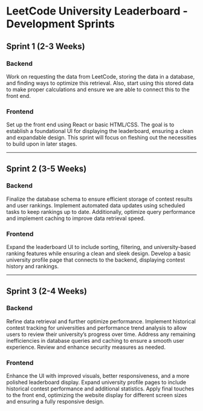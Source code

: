 # LeetCode University Leaderboard - Development Sprints

## **Sprint 1 (2-3 Weeks)**  

### **Backend**  
Work on requesting the data from LeetCode, storing the data in a database, and finding ways to optimize this retrieval. Also, start using this stored data to make proper calculations and ensure we are able to connect this to the front end.  

### **Frontend**  
Set up the front end using React or basic HTML/CSS. The goal is to establish a foundational UI for displaying the leaderboard, ensuring a clean and expandable design. This sprint will focus on fleshing out the necessities to build upon in later stages.  

---

## **Sprint 2 (3-5 Weeks)**  

### **Backend**  
Finalize the database schema to ensure efficient storage of contest results and user rankings. Implement automated data updates using scheduled tasks to keep rankings up to date. Additionally, optimize query performance and implement caching to improve data retrieval speed.  

### **Frontend**  
Expand the leaderboard UI to include sorting, filtering, and university-based ranking features while ensuring a clean and sleek design. Develop a basic university profile page that connects to the backend, displaying contest history and rankings.  

---

## **Sprint 3 (2-4 Weeks)**  

### **Backend**  
Refine data retrieval and further optimize performance. Implement historical contest tracking for universities and performance trend analysis to allow users to review their university’s progress over time. Address any remaining inefficiencies in database queries and caching to ensure a smooth user experience. Review and enhance security measures as needed.  

### **Frontend**  
Enhance the UI with improved visuals, better responsiveness, and a more polished leaderboard display. Expand university profile pages to include historical contest performance and additional statistics. Apply final touches to the front end, optimizing the website display for different screen sizes and ensuring a fully responsive design.  
